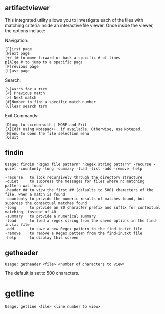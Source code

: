 ## artifactviewer
This integrated utility allows you to investigate each of the files with matching criteria inside an interactive file viewer.
Once inside the viewer, the options include:

Navigation:

	[F]irst page
	[N]ext page
	[+/-]# to move forward or back a specific # of lines
	p[A]ge # to jump to a specific page
	[P]revious page
	[L]ast page

Search:

	[S]earch for a term
	[<] Previous match
	[>] Next match
	[#]Number to find a specific match number
	[C]lear search term

Exit Commands:

	[D]ump to screen with | MORE and Exit
	[X]Edit using Notepad++, if available. Otherwise, use Notepad.
	[M]enu to open the file selection menu
	[Q]uit
## findin

	Usage: findin "Regex file pattern" "Regex string pattern" -recurse -quiet -countonly -long -summary -load -list -add -remove -help

	-recurse   to look recursively through the directory structure
	-quiet     to suppress the messages for files where no matching pattern was found
	-header ## to view the first ## (defaults to 500) characters of the file, when a match is found
	-countonly to provide the numeric results of matches found, but suppress the contextual matches found
	-long      to provide an 80 character prefix and suffix for contextual matching, instead of 40
	-summary   to provide a numerical summary
	-load      to load a regex string from the saved options in the find-in.txt file
	-add       to save a new Regex pattern to the find-in.txt file
	-remove    to remove a Regex pattern from the find-in.txt file
	-help      to display this screen
	
## getheader

	Usage: getheader <file> <number of characters to view>
	
The default is set to 500 characters.
# getline

	Usage: getline <file> <line number to view>
